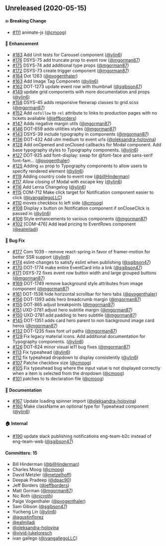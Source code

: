 
## Unreleased (2020-05-15)

#### :boom: Breaking Change
* [#111](https://github.com/VividSeats/vivid-design-patterns/pull/111) animate-js ([@cmoog](https://github.com/cmoog))

#### :rocket: Enhancement
* [#183](https://github.com/VividSeats/vivid-design-patterns/pull/183) Add Unit tests for Carousel component ([@ylin6](https://github.com/ylin6))
* [#176](https://github.com/VividSeats/vivid-design-patterns/pull/176) DSYS-75 add truncate prop to event row ([@mgorman87](https://github.com/mgorman87))
* [#175](https://github.com/VividSeats/vivid-design-patterns/pull/175) DSYS-74 add additional type props ([@mgorman87](https://github.com/mgorman87))
* [#172](https://github.com/VividSeats/vivid-design-patterns/pull/172) DSYS-73 create trigger component ([@mgorman87](https://github.com/mgorman87))
* [#164](https://github.com/VividSeats/vivid-design-patterns/pull/164) Dot 1263 ([@pvogenthaler](https://github.com/pvogenthaler))
* [#163](https://github.com/VividSeats/vivid-design-patterns/pull/163) Add Image Tag Componetn ([@ylin6](https://github.com/ylin6))
* [#162](https://github.com/VividSeats/vivid-design-patterns/pull/162) DOT-1273 update event row with thumbnail ([@sgibson47](https://github.com/sgibson47))
* [#149](https://github.com/VividSeats/vivid-design-patterns/pull/149) update grid components with more documentation and props ([@ylin6](https://github.com/ylin6))
* [#158](https://github.com/VividSeats/vivid-design-patterns/pull/158) DSYS-45 adds responsive flexwrap classes to grid.scss ([@mgorman87](https://github.com/mgorman87))
* [#152](https://github.com/VividSeats/vivid-design-patterns/pull/152) Add `nofollow` to `rel` attribute to links to production pages with no tickets available ([@jeffborders](https://github.com/jeffborders))
* [#147](https://github.com/VividSeats/vivid-design-patterns/pull/147) Adds negative margin utils ([@mgorman87](https://github.com/mgorman87))
* [#146](https://github.com/VividSeats/vivid-design-patterns/pull/146) DOT-659 adds utilities styles ([@mgorman87](https://github.com/mgorman87))
* [#143](https://github.com/VividSeats/vivid-design-patterns/pull/143) DSYS-39 include typography in components ([@mgorman87](https://github.com/mgorman87))
* [#136](https://github.com/VividSeats/vivid-design-patterns/pull/136) DOT-432 Add utm medium to event urls ([@oleksandra-holovina](https://github.com/oleksandra-holovina))
* [#128](https://github.com/VividSeats/vivid-design-patterns/pull/128) Add onOpened and onClosed callbacks for Modal component. Add base typography styles to Typography components. ([@ylin6](https://github.com/ylin6))
* [#127](https://github.com/VividSeats/vivid-design-patterns/pull/127) DOT-925 add font-display: swap for @font-face and sans-serif font-fam… ([@pvogenthaler](https://github.com/pvogenthaler))
* [#125](https://github.com/VividSeats/vivid-design-patterns/pull/125) Adding `as` prop to Typography components to allow users to specify rendered element ([@ylin6](https://github.com/ylin6))
* [#119](https://github.com/VividSeats/vivid-design-patterns/pull/119) Adding country code to event row ([@billHinderman](https://github.com/billHinderman))
* [#117](https://github.com/VividSeats/vivid-design-patterns/pull/117) Allow closing of Modal with escape key ([@ylin6](https://github.com/ylin6))
* [#116](https://github.com/VividSeats/vivid-design-patterns/pull/116) Add Lerna Changelog ([@ylin6](https://github.com/ylin6))
* [#115](https://github.com/VividSeats/vivid-design-patterns/pull/115) COM-712 Make click target for Notification component easier to click ([@ivangallegoLLC](https://github.com/ivangallegoLLC))
* [#110](https://github.com/VividSeats/vivid-design-patterns/pull/110) moves checkbox to left side ([@cmoog](https://github.com/cmoog))
* [#108](https://github.com/VividSeats/vivid-design-patterns/pull/108) Display x button on Notification component if onCloseClick is passed in ([@ylin6](https://github.com/ylin6))
* [#106](https://github.com/VividSeats/vivid-design-patterns/pull/106) Style enhancements to various components ([@mgorman87](https://github.com/mgorman87))
* [#102](https://github.com/VividSeats/vivid-design-patterns/pull/102) [COM-476] Add lead pricing to EventRows component ([@ealmiladi](https://github.com/ealmiladi))

#### :bug: Bug Fix
* [#177](https://github.com/VividSeats/vivid-design-patterns/pull/177) Com 1039 - remove react-spring in favor of framer-motion for better SSR support ([@ylin6](https://github.com/ylin6))
* [#174](https://github.com/VividSeats/vivid-design-patterns/pull/174) eslint-changes to satisfy eslint when publishing ([@sgibson47](https://github.com/sgibson47))
* [#170](https://github.com/VividSeats/vivid-design-patterns/pull/170) DOT-1774 make entire EventCard into a link ([@sgibson47](https://github.com/sgibson47))
* [#171](https://github.com/VividSeats/vivid-design-patterns/pull/171) DSYS-72 fixes event row button width and large grouped buttons ([@mgorman87](https://github.com/mgorman87))
* [#169](https://github.com/VividSeats/vivid-design-patterns/pull/169) DOT-1749 remove background style attributes from image component ([@mgorman87](https://github.com/mgorman87))
* [#161](https://github.com/VividSeats/vivid-design-patterns/pull/161) DOT-1536 hide horizontal scrollbar for hero tabs ([@pvogenthaler](https://github.com/pvogenthaler))
* [#156](https://github.com/VividSeats/vivid-design-patterns/pull/156) DOT-1393 adds hero breadcrumb margin ([@mgorman87](https://github.com/mgorman87))
* [#155](https://github.com/VividSeats/vivid-design-patterns/pull/155) DOT-865 adjust breakpoints ([@mgorman87](https://github.com/mgorman87))
* [#151](https://github.com/VividSeats/vivid-design-patterns/pull/151) UXD-2781 adjust hero subtitle margin ([@mgorman87](https://github.com/mgorman87))
* [#150](https://github.com/VividSeats/vivid-design-patterns/pull/150) UXD-2781 add padding to hero subtitle ([@mgorman87](https://github.com/mgorman87))
* [#145](https://github.com/VividSeats/vivid-design-patterns/pull/145) DOT-1351 adds card hero parent to non background image card heros ([@mgorman87](https://github.com/mgorman87))
* [#132](https://github.com/VividSeats/vivid-design-patterns/pull/132) DOT-1235 fixes font url paths ([@mgorman87](https://github.com/mgorman87))
* [#129](https://github.com/VividSeats/vivid-design-patterns/pull/129) Fix legacy material icons. Add additional documentation for Typography components. ([@ylin6](https://github.com/ylin6))
* [#126](https://github.com/VividSeats/vivid-design-patterns/pull/126) DOT-624 minor visual ie11 bug fixes ([@mgorman87](https://github.com/mgorman87))
* [#113](https://github.com/VividSeats/vivid-design-patterns/pull/113) Fix typeahead ([@ylin6](https://github.com/ylin6))
* [#112](https://github.com/VividSeats/vivid-design-patterns/pull/112) fix typeahead dropdown to display consistently ([@ylin6](https://github.com/ylin6))
* [#107](https://github.com/VividSeats/vivid-design-patterns/pull/107) Patche checkbox size ([@cmoog](https://github.com/cmoog))
* [#105](https://github.com/VividSeats/vivid-design-patterns/pull/105) Fix typeahead bug where the input value is not displayed correctly when a item is selected from the dropdown ([@cmoog](https://github.com/cmoog))
* [#101](https://github.com/VividSeats/vivid-design-patterns/pull/101) patches to ts declaration file ([@cmoog](https://github.com/cmoog))

#### :memo: Documentation
* [#167](https://github.com/VividSeats/vivid-design-patterns/pull/167) Update loading spinner import ([@oleksandra-holovina](https://github.com/oleksandra-holovina))
* [#160](https://github.com/VividSeats/vivid-design-patterns/pull/160) Make className an optional type for Typeahead component ([@ylin6](https://github.com/ylin6))

#### :house: Internal
* [#190](https://github.com/VividSeats/vivid-design-patterns/pull/190) update slack publishing notifications eng-team-b2c instead of eng-team-web ([@sgibson47](https://github.com/sgibson47))

#### Committers: 15
- Bill Hinderman ([@billHinderman](https://github.com/billHinderman))
- Charles Moog ([@cmoog](https://github.com/cmoog))
- David Metzler ([@metzelhoff](https://github.com/metzelhoff))
- Deepak Pradeep ([@dpac90](https://github.com/dpac90))
- Jeff Borders ([@jeffborders](https://github.com/jeffborders))
- Matt Gorman ([@mgorman87](https://github.com/mgorman87))
- Nic Roth ([@nicroth](https://github.com/nicroth))
- Paige Vogenthaler ([@pvogenthaler](https://github.com/pvogenthaler))
- Sam Gibson ([@sgibson47](https://github.com/sgibson47))
- Yucheng Lin ([@ylin6](https://github.com/ylin6))
- [@agustinflorez](https://github.com/agustinflorez)
- [@ealmiladi](https://github.com/ealmiladi)
- [@oleksandra-holovina](https://github.com/oleksandra-holovina)
- [@vivid-lukeloresch](https://github.com/vivid-lukeloresch)
- ivan gallego ([@ivangallegoLLC](https://github.com/ivangallegoLLC))
